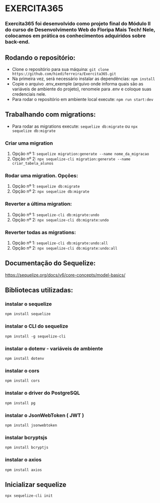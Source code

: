 # EXERCITA365
### Exercita365 foi desenvolvido como projeto final do Módulo II do curso de Desenvolvimento Web do Floripa Mais Tech! Nele, colocamos em prática os conhecimentos adquiridos sobre back-end.


## Rodando o repositório:
* Clone o repositório para sua máquina: `git clone https://github.com/hiediferreira/Exercita365.git`
* Na primeira vez, será necessário instalar as dependências: `npm install`
* Copie o arquivo .env_exemple (arquivo onde informa quais são as variáveis de ambiente do projeto), renomeie para .env e coloque suas credenciais nele. 
* Para rodar o repositório em ambiente local execute: `npm run start:dev`

## Trabalhando com migrations:
* Para rodar as migrations execute: `sequelize db:migrate` ou `npx sequelize db:migrate`







### Criar uma migration
1. Opção nº 1: `sequelize migration:generate --name nome_da_migracao`
2. Opção nº 2: `npx sequelize-cli migration:generate --name criar_tabela_alunos`
### Rodar uma migration. Opções:
1. Opção nº 1: `sequelize db:migrate`
2. Opção nº 2: `npx sequelize db:migrate`

### Reverter a última migration:
1. Opção nº 1: `sequelize-cli db:migrate:undo`
2. Opção nº 2: `npx sequelize-cli db:migrate:undo`

### Reverter todas as migrations:
1. Opção nº 1: `sequelize-cli db:migrate:undo:all`
2. Opção nº 2: `npx sequelize-cli db:migrate:undo:all`




## Documentação do Sequelize:
https://sequelize.org/docs/v6/core-concepts/model-basics/

## Bibliotecas utilizadas:
### instalar o sequelize
`npm install sequelize` 
### instalar o CLI do sequelize
`npm install -g sequelize-cli`
### instalar o dotenv - variáveis de ambiente
`npm install dotenv`
### instalar o cors
`npm install cors`
### instalar o driver do PostgreSQL
`npm install pg` 
### instalar o JsonWebToken ( JWT )
`npm install jsonwebtoken`
### instalar bcryptsjs
`npm install bcryptjs`
### instalar o axios
`npm install axios`

## Inicializar sequelize
`npx sequelize-cli init`
